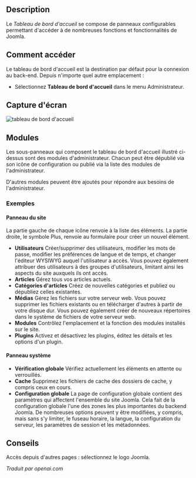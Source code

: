 <!-- Filename: Help4.x:Site_Control_Panel  / Display title: Tableau de bord d'accueil  -->

## Description

Le *Tableau de bord d'accueil* se compose de panneaux configurables permettant d'accéder à de nombreuses fonctions et fonctionnalités de Joomla.

## Comment accéder

Le tableau de bord d'accueil est la destination par défaut pour la connexion au back-end. Depuis n'importe quel autre emplacement :
* Sélectionnez **Tableau de bord d'accueil** dans le menu Administrateur.

## Capture d'écran

![tableau de bord d'accueil](../../../fr/images/site/home-dashboard.png)

## Modules

Les sous-panneaux qui composent le tableau de bord d'accueil illustré ci-dessus sont des modules d'administrateur. Chacun peut être dépublié via son icône de configuration ou publié via la liste des modules de l'administrateur.

D'autres modules peuvent être ajoutés pour répondre aux besoins de l'administrateur.

### Exemples

#### Panneau du site

La partie gauche de chaque icône renvoie à la liste des éléments. La partie droite, le symbole Plus, renvoie au formulaire pour créer un nouvel élément.

- **Utilisateurs**
  Créer/supprimer des utilisateurs, modifier les mots de passe, modifier les préférences de langue et de temps, et changer l'éditeur WYSIWYG auquel l'utilisateur a accès. Vous pouvez également attribuer des utilisateurs à des groupes d'utilisateurs, limitant ainsi les aspects du site auxquels ils ont accès.
- **Articles**
  Gérez tous vos articles actuels.
- **Catégories d'articles**
  Créez de nouvelles catégories et publiez ou dépubliez celles existantes.
- **Médias**
  Gérez les fichiers sur votre serveur web. Vous pouvez supprimer les fichiers existants ou en télécharger d'autres à partir de votre disque dur. Vous pouvez également créer de nouveaux répertoires dans le système de fichiers de votre serveur web.
- **Modules**
  Contrôlez l'emplacement et la fonction des modules installés sur le site.
- **Plugins**
  Activez et désactivez les plugins, éditez les détails et les options d'un plugin.

#### Panneau système

- **Vérification globale**
  Vérifiez actuellement les éléments en attente ou verrouillés.
- **Cache**
  Supprimez les fichiers de cache des dossiers de cache, y compris ceux en cours.
- **Configuration globale**
  La page de configuration globale contient des paramètres qui affectent l'ensemble du site Joomla. Cela fait de la configuration globale l'une des zones les plus importantes du backend Joomla. De nombreuses options peuvent y être modifiées, y compris, mais sans s'y limiter, le fuseau horaire, la langue, la configuration du serveur, les paramètres de session et les métadonnées.

## Conseils

Accès depuis d'autres pages : sélectionnez le logo Joomla.

*Traduit par openai.com*

